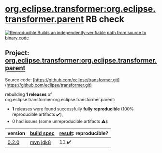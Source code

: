 [org.eclipse.transformer:org.eclipse.transformer.parent](https://search.maven.org/artifact/org.eclipse.transformer/org.eclipse.transformer.parent/) RB check
=======

[![Reproducible Builds](https://reproducible-builds.org/images/logos/rb.svg) an independently-verifiable path from source to binary code](https://reproducible-builds.org/)

## Project: [org.eclipse.transformer:org.eclipse.transformer.parent](https://search.maven.org/artifact/org.eclipse.transformer/org.eclipse.transformer.parent/)

Source code: [https://github.com/eclipse/transformer.git](https://github.com/eclipse/transformer.git)

rebuilding **1 releases** of org.eclipse.transformer:org.eclipse.transformer.parent:
- **1** releases were found successfully **fully reproducible** (100% reproducible artifacts :heavy_check_mark:),
- 0 had issues (some unreproducible artifacts :warning:):

| version | [build spec](BUILDSPEC.md) | [result](https://reproducible-builds.org/docs/jvm/): reproducible? |
| -- | --------- | ------ |
| [0.2.0](https://search.maven.org/artifact/org.eclipse.transformer/org.eclipse.transformer.parent/0.2.0/pom) | [mvn jdk8](eclipse-transformer-0.2.0.buildspec) | [11 :heavy_check_mark: ](org.eclipse.transformer.parent-0.2.0.buildcompare) |
